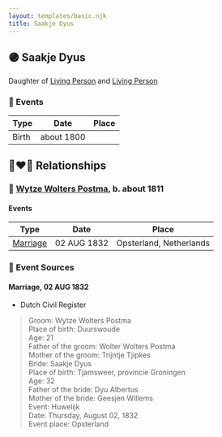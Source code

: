 ```yaml
---
layout: templates/basic.njk
title: Saakje Dyus
---
```

## 🟣 Saakje Dyus

Daughter of [Living Person](/people/6/65255973) and [Living Person](/people/2/26091395)

### 📆 Events

Type | Date | Place
------ | ------ | ------
Birth | about 1800 |

## 👩‍❤️‍👨 Relationships

### 🔵 [Wytze Wolters Postma](/people/6/61192664), b. about 1811

#### Events

Type | Date | Place
------ | ------ | ------
[Marriage](#event-b3d886dc-05a5-4efb-8b13-e0e8ddbbf9d1) | 02 AUG 1832 | Opsterland, Netherlands
### 📰 Event Sources

#### <a id="event-b3d886dc-05a5-4efb-8b13-e0e8ddbbf9d1"></a> Marriage, 02 AUG 1832
* Dutch Civil Register
>   
  > Groom: Wytze Wolters Postma  
  > Place of birth: Duurswoude  
  > Age: 21  
  > Father of the groom: Wolter Wolters Postma  
  > Mother of the groom: Trijntje Tjipkes  
  > Bride: Saakje Dyus  
  > Place of birth: Tjamsweer, provincie Groningen  
  > Age: 32  
  > Father of the bride: Dyu Albertus  
  > Mother of the bride: Geesjen Willems  
  > Event: Huwelijk  
  > Date: Thursday, August 02, 1832  
  > Event place: Opsterland